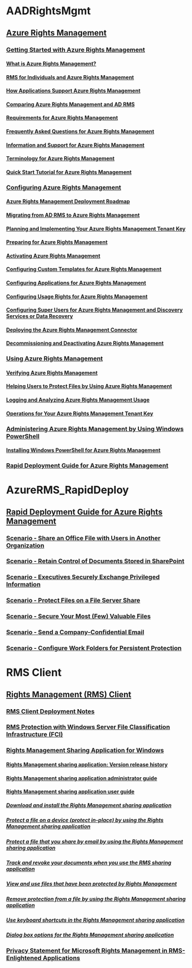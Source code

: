 # AADRightsMgmt
## [Azure Rights Management](azure-rights-management.md)
### [Getting Started with Azure Rights Management](getting-started-with-azure-rights-management.md)
#### [What is Azure Rights Management?](what-is-azure-rights-management.md)
#### [RMS for Individuals and Azure Rights Management](rms-for-individuals-and-azure-rights-management.md)
#### [How Applications Support Azure Rights Management](how-applications-support-azure-rights-management.md)
#### [Comparing Azure Rights Management and AD RMS](comparing-azure-rights-management-and-ad-rms.md)
#### [Requirements for Azure Rights Management](requirements-for-azure-rights-management.md)
#### [Frequently Asked Questions for Azure Rights Management](frequently-asked-questions-for-azure-rights-management.md)
#### [Information and Support for Azure Rights Management](information-and-support-for-azure-rights-management.md)
#### [Terminology for Azure Rights Management](terminology-for-azure-rights-management.md)
#### [Quick Start Tutorial for Azure Rights Management](quick-start-tutorial-for-azure-rights-management.md)
### [Configuring Azure Rights Management](configuring-azure-rights-management.md)
#### [Azure Rights Management Deployment Roadmap](azure-rights-management-deployment-roadmap.md)
#### [Migrating from AD RMS to Azure Rights Management](migrating-from-ad-rms-to-azure-rights-management.md)
#### [Planning and Implementing Your Azure Rights Management Tenant Key](planning-and-implementing-your-azure-rights-management-tenant-key.md)
#### [Preparing for Azure Rights Management](preparing-for-azure-rights-management.md)
#### [Activating Azure Rights Management](activating-azure-rights-management.md)
#### [Configuring Custom Templates for Azure Rights Management](configuring-custom-templates-for-azure-rights-management.md)
#### [Configuring Applications for Azure Rights Management](configuring-applications-for-azure-rights-management.md)
#### [Configuring Usage Rights for Azure Rights Management](configuring-usage-rights-for-azure-rights-management.md)
#### [Configuring Super Users for Azure Rights Management and Discovery Services or Data Recovery](configuring-super-users-for-azure-rights-management-and-discovery-services-or-data-recovery.md)
#### [Deploying the Azure Rights Management Connector](deploying-the-azure-rights-management-connector.md)
#### [Decommissioning and Deactivating Azure Rights Management](decommissioning-and-deactivating-azure-rights-management.md)
### [Using Azure Rights Management](using-azure-rights-management.md)
#### [Verifying Azure Rights Management](verifying-azure-rights-management.md)
#### [Helping Users to Protect Files by Using Azure Rights Management](helping-users-to-protect-files-by-using-azure-rights-management.md)
#### [Logging and Analyzing Azure Rights Management Usage](logging-and-analyzing-azure-rights-management-usage.md)
#### [Operations for Your Azure Rights Management Tenant Key](operations-for-your-azure-rights-management-tenant-key.md)
### [Administering Azure Rights Management by Using Windows PowerShell](administering-azure-rights-management-with-powershell.md)
#### [Installing Windows PowerShell for Azure Rights Management](installing-windows-powershell-for-azure-rights-management.md)
### [Rapid Deployment Guide for Azure Rights Management](rapid-deployment-guide-for-azure-rights-management.md)
# AzureRMS_RapidDeploy
## [Rapid Deployment Guide for Azure Rights Management](rapid-deployment-guide-for-azure-rights-management.md)
### [Scenario - Share an Office File with Users in Another Organization](scenario-share-an-office-file-with-users-in-another-organization.md)
### [Scenario - Retain Control of Documents Stored in SharePoint](scenario-retain-control-of-documents-stored-in-sharepoint.md)
### [Scenario - Executives Securely Exchange Privileged Information](scenario-executives-securely-exchange-privileged-information.md)
### [Scenario - Protect Files on a File Server Share](scenario-protect-files-on-a-file-server-share.md)
### [Scenario - Secure Your Most (Few) Valuable Files](scenario-secure-your-most-few-valuable-files.md)
### [Scenario - Send a Company-Confidential Email](scenario-send-a-company-confidential-email.md)
### [Scenario - Configure Work Folders for Persistent Protection](scenario-configure-work-folders-for-persistent-protection.md)
# RMS Client
## [Rights Management (RMS) Client](rights-management-rms-client.md)
### [RMS Client Deployment Notes](rms-client-deployment-notes.md)
### [RMS Protection with Windows Server File Classification Infrastructure (FCI)](rms-protection-with-windows-server-file-classification-infrastructure-fci-.md)
### [Rights Management Sharing Application for Windows](rights-management-sharing-application-for-windows.md)
#### [Rights Management sharing application: Version release history](rights-management-sharing-application-version-release-history.md)
#### [Rights Management sharing application administrator guide](rights-management-sharing-application-administrator-guide.md)
#### [Rights Management sharing application user guide](rights-management-sharing-application-user-guide.md)
##### [Download and install the Rights Management sharing application](download-and-install-the-rights-management-sharing-application.md)
##### [Protect a file on a device (protect in-place) by using the Rights Management sharing application](protect-a-file-on-a-device-protect-in-place-by-using-the-rights-management-sharing-application.md)
##### [Protect a file that you share by email by using the Rights Management sharing application](protect-a-file-that-you-share-by-email-by-using-the-rights-management-sharing-application.md)
##### [Track and revoke your documents when you use the RMS sharing application](track-and-revoke-your-documents-when-you-use-the-rms-sharing-application.md)
##### [View and use files that have been protected by Rights Management](view-and-use-files-that-have-been-protected-by-rights-management.md)
##### [Remove protection from a file by using the Rights Management sharing application](remove-protection-from-a-file-by-using-the-rights-management-sharing-application.md)
##### [Use keyboard shortcuts in the Rights Management sharing application](use-keyboard-shortcuts-in-the-rights-management-sharing-application.md)
##### [Dialog box options for the Rights Management sharing application](dialog-box-options-for-the-rights-management-sharing-application.md)
### [Privacy Statement for Microsoft Rights Management in RMS-Enlightened Applications](privacy-statement-for-microsoft-rights-management-in-rms-enlightened-applications.md)
